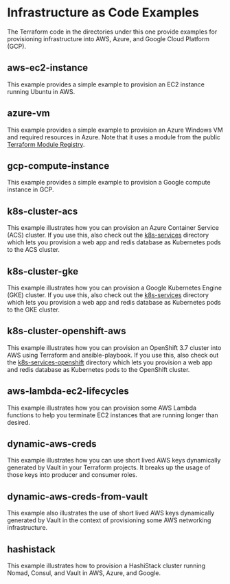 # Infrastructure as Code Examples
The Terraform code in the directories under this one provide examples for provisioning infrastructure into AWS, Azure, and Google Cloud Platform (GCP).

## aws-ec2-instance
This example provides a simple example to provision an EC2 instance running Ubuntu in AWS.

## azure-vm
This example provides a simple example to provision an Azure Windows VM and required resources in Azure. Note that it uses a module from the public [Terraform Module Registry](https://registry.terraform.io/).

## gcp-compute-instance
This example provides a simple example to provision a Google compute instance in GCP.

## k8s-cluster-acs
This example illustrates how you can provision an Azure Container Service (ACS) cluster. If you use this, also check out the [k8s-services](../self-serve-infrastructure/k8s-services) directory which lets you provision a web app and redis database as Kubernetes pods to the ACS cluster.

## k8s-cluster-gke
This example illustrates how you can provision a Google Kubernetes Engine (GKE) cluster. If you use this, also check out the [k8s-services](../self-serve-infrastructure/k8s-services) directory which lets you provision a web app and redis database as Kubernetes pods to the GKE cluster.

## k8s-cluster-openshift-aws
This example illustrates how you can provision an OpenShift 3.7 cluster into AWS using Terraform and ansible-playbook. If you use this, also check out the [k8s-services-openshift](../self-serve-infrastructure/k8s-services-openshift) directory which lets you provision a web app and redis database as Kubernetes pods to the OpenShift cluster.

## aws-lambda-ec2-lifecycles
This example illustrates how you can provision some AWS Lambda functions to help you terminate EC2 instances that are running longer than desired.

## dynamic-aws-creds
This example illustrates how you can use short lived AWS keys dynamically generated by Vault in your Terraform projects. It breaks up the usage of those keys into producer and consumer roles.

## dynamic-aws-creds-from-vault
This example also illustrates the use of short lived AWS keys dynamically generated by Vault in the context of provisioning some AWS networking infrastructure.

## hashistack
This example illustrates how to provision a HashiStack cluster running Nomad, Consul, and Vault in AWS, Azure, and Google. 
